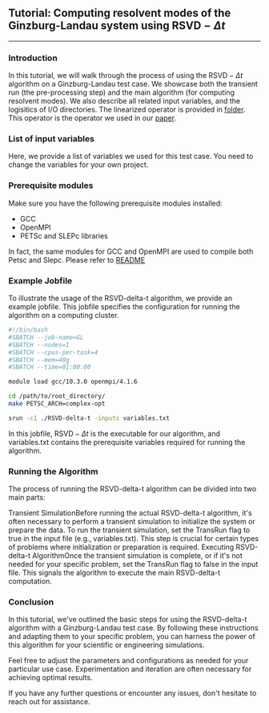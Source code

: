 ## Tutorial: Computing resolvent modes of the Ginzburg-Landau system using $\text{RSVD}-\Delta t$

---

### Introduction

In this tutorial, we will walk through the process of using the $\text{RSVD}-\Delta t$ algorithm on a Ginzburg-Landau test case. We showcase both the transient run (the pre-processing step) and the main algorithm (for computing resolvent modes). We also describe all related input variables, and the logisitics of I/O directories. The linearized operator is provided in [folder](./). This operator is the operator we used in our [paper](https://arxiv.org/pdf/2309.04617.pdf).

### List of input variables

Here, we provide a list of variables we used for this test case. You need to change the variables for your own project.



### Prerequisite modules

Make sure you have the following prerequisite modules installed:

- GCC
- OpenMPI
- PETSc and SLEPc libraries

In fact, the same modules for GCC and OpenMPI are used to compile both Petsc and Slepc. Please refer to [README](/README.md)

### Example Jobfile

To illustrate the usage of the RSVD-delta-t algorithm, we provide an example jobfile. This jobfile specifies the configuration for running the algorithm on a computing cluster.

```bash
#!/bin/bash
#SBATCH --job-name=GL
#SBATCH --nodes=1
#SBATCH --cpus-per-task=4
#SBATCH --mem=40g
#SBATCH --time=01:00:00

module load gcc/10.3.0 openmpi/4.1.6

cd /path/to/root_directory/
make PETSC_ARCH=complex-opt

srun -c1 ./RSVD-delta-t -inputs variables.txt
```

In this jobfile, $\text{RSVD}-\Delta t$ is the executable for our algorithm, and variables.txt contains the prerequisite variables required for running the algorithm.



### Running the Algorithm
The process of running the RSVD-delta-t algorithm can be divided into two main parts:

Transient SimulationBefore running the actual RSVD-delta-t algorithm, it's often necessary to perform a transient simulation to initialize the system or prepare the data. To run the transient simulation, set the TransRun flag to true in the input file (e.g., variables.txt). This step is crucial for certain types of problems where initialization or preparation is required.
Executing RSVD-delta-t AlgorithmOnce the transient simulation is complete, or if it's not needed for your specific problem, set the TransRun flag to false in the input file. This signals the algorithm to execute the main RSVD-delta-t computation.

### Conclusion
In this tutorial, we've outlined the basic steps for using the RSVD-delta-t algorithm with a Ginzburg-Landau test case. By following these instructions and adapting them to your specific problem, you can harness the power of this algorithm for your scientific or engineering simulations.

Feel free to adjust the parameters and configurations as needed for your particular use case. Experimentation and iteration are often necessary for achieving optimal results.

If you have any further questions or encounter any issues, don't hesitate to reach out for assistance.





